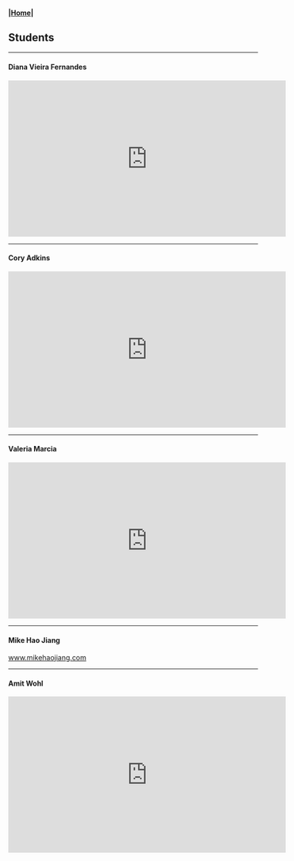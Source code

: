 #### |[Home](https://mitmedialab.github.io/2018-MIT-IAP-ComputationalLaw/)|

## Students

-----------------
#### Diana Vieira Fernandes

<iframe width="560" height="315" src="https://www.youtube.com/embed/dJZNnW4VeBc" frameborder="0" allow="accelerometer; autoplay; encrypted-media; gyroscope; picture-in-picture" allowfullscreen></iframe>

-----------------
#### Cory Adkins

<iframe width="560" height="315" src="https://www.youtube.com/embed/zBAVVuh1S8k" frameborder="0" allow="accelerometer; autoplay; encrypted-media; gyroscope; picture-in-picture" allowfullscreen></iframe>

-----------------
#### Valeria Marcia

<iframe width="560" height="315" src="https://www.youtube.com/embed/C50vngxdq0g" frameborder="0" allow="accelerometer; autoplay; encrypted-media; gyroscope; picture-in-picture" allowfullscreen></iframe>

-----------------
#### Mike Hao Jiang

www.mikehaojiang.com

-----------------
#### Amit Wohl

<iframe width="560" height="315" src="https://www.youtube.com/embed/00ECplbkryI" frameborder="0" allow="accelerometer; autoplay; encrypted-media; gyroscope; picture-in-picture" allowfullscreen></iframe>
